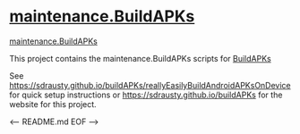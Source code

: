 # [maintenance.BuildAPKs](https://github.com/BuildAPKs/maintenance.BuildAPKs)
[maintenance.BuildAPKs](https://buildapks.github.io/maintenance.BuildAPKs/)

This project contains the maintenance.BuildAPKs scripts for [BuildAPKs](https://github.com/BuildAPKs/buildAPKs) 

See https://sdrausty.github.io/buildAPKs/reallyEasilyBuildAndroidAPKsOnDevice for quick setup instructions or https://sdrausty.github.io/buildAPKs for the website for this project. 

<-- README.md EOF -->
